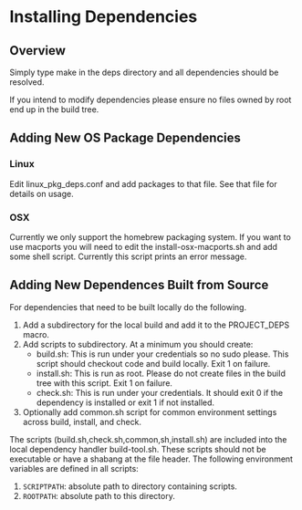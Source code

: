 Installing Dependencies
=======================
 
Overview
--------

Simply type make in the deps directory and all dependencies should be resolved.

If you intend to modify dependencies please ensure no files owned by root end up
in the build tree.
 
Adding New OS Package Dependencies
----------------------------------

### Linux

Edit linux\_pkg\_deps.conf and add packages to that file. See that file for
details on usage.

### OSX

Currently we only support the homebrew packaging system. If you want to use
macports you will need to edit the install-osx-macports.sh and add some shell
script. Currently this script prints an error message.
 
Adding New Dependences Built from Source
----------------------------------------

For dependencies that need to be built locally do the following.

1. Add a subdirectory for the local build and add it to the PROJECT\_DEPS 
   macro.  
2. Add scripts to subdirectory. At a minimum you should create:
    - build.sh: This is run under your credentials so no sudo please.
      This script should checkout code and build locally. Exit 1 on failure.
    - install.sh: This is run as root. Please do not create files in the
      build tree with this script. Exit 1 on failure.
    - check.sh: This is run under your credentials. It should exit 0 if 
      the dependency is installed or exit 1 if not installed.
3. Optionally add common.sh script for common environment settings across build,
   install, and check.

The scripts (build.sh,check.sh,common,sh,install.sh) are included into the local
dependency handler build-tool.sh. These scripts should not be executable or have
a shabang at the file header. The following environment
variables are defined in all scripts:
1. `SCRIPTPATH`: absolute path to directory containing scripts.
2. `ROOTPATH`: absolute path to this directory. 



